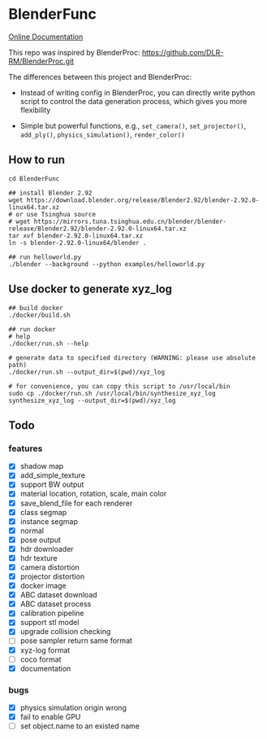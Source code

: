 # BlenderFunc

[Online Documentation](https://blenderfunc.readthedocs.io/en/latest/)

This repo was inspired by BlenderProc: https://github.com/DLR-RM/BlenderProc.git

The differences between this project and BlenderProc:

- Instead of writing config in BlenderProc, you can directly write python script to control the data generation process, 
  which gives you more flexibility

- Simple but powerful functions, e.g., `set_camera()`, `set_projector()`, `add_ply()`, 
  `physics_simulation()`, `render_color()`

## How to run

```shell
cd BlenderFunc

## install Blender 2.92
wget https://download.blender.org/release/Blender2.92/blender-2.92.0-linux64.tar.xz
# or use Tsinghua source
# wget https://mirrors.tuna.tsinghua.edu.cn/blender/blender-release/Blender2.92/blender-2.92.0-linux64.tar.xz
tar xvf blender-2.92.0-linux64.tar.xz
ln -s blender-2.92.0-linux64/blender .

## run helloworld.py
./blender --background --python examples/helloworld.py
```

## Use docker to generate xyz_log
```shell
## build docker
./docker/build.sh

## run docker
# help
./docker/run.sh --help

# generate data to specified directory (WARNING: please use absolute path)
./docker/run.sh --output_dir=$(pwd)/xyz_log

# for convenience, you can copy this script to /usr/local/bin
sudo cp ./docker/run.sh /usr/local/bin/synthesize_xyz_log
synthesize_xyz_log --output_dir=$(pwd)/xyz_log
```

## Todo

### features
- [x] shadow map
- [x] add_simple_texture
- [x] support BW output
- [x] material location, rotation, scale, main color
- [x] save_blend_file for each renderer
- [x] class segmap
- [x] instance segmap
- [x] normal
- [x] pose output
- [x] hdr downloader
- [x] hdr texture
- [x] camera distortion
- [x] projector distortion
- [x] docker image
- [x] ABC dataset download
- [x] ABC dataset process
- [x] calibration pipeline
- [x] support stl model
- [x] upgrade collision checking
- [ ] pose sampler return same format
- [x] xyz-log format
- [ ] coco format
- [x] documentation

### bugs
- [x] physics simulation origin wrong
- [x] fail to enable GPU
- [ ] set object.name to an existed name